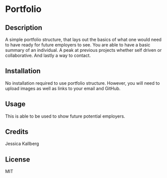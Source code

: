 # Portfolio

## Description 

A simple portfolio structure, that lays out the basics of what one would need to have ready for future employers to see.  You are able to have a basic summary of an individual.  A peak at previous projects whether self driven or collaborative.  And lastly a way to contact.

## Installation

No installation required to use portfolio structure.  However, you will need to upload images as well as links to your email and GitHub.


## Usage 

This is able to be used to show future potential employers.

## Credits

Jessica Kallberg

## License
MIT
